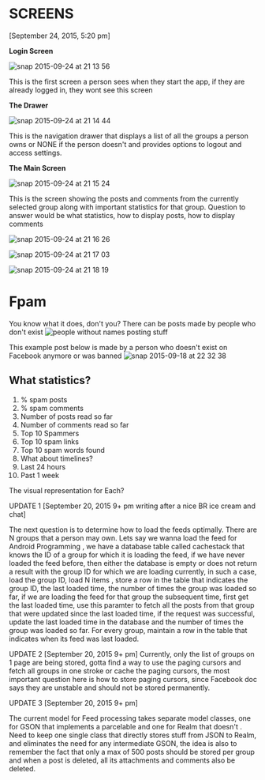 

<h1>SCREENS</h1> [September 24, 2015, 5:20 pm]

<b>Login Screen</b>

![snap 2015-09-24 at 21 13 56](https://cloud.githubusercontent.com/assets/5139030/10078181/36276e16-6301-11e5-987c-5ed6d842206c.png)

This is the first screen a person sees when they start the app, if they are already logged in, they wont see this screen

<b>The Drawer</b>

![snap 2015-09-24 at 21 14 44](https://cloud.githubusercontent.com/assets/5139030/10078208/4c99bcd0-6301-11e5-916c-325150fd3f3d.png)

This is the navigation drawer that displays a list of all the groups a person owns or NONE if the person doesn't and provides options to logout and access settings.

<b>The Main Screen</b>

![snap 2015-09-24 at 21 15 24](https://cloud.githubusercontent.com/assets/5139030/10078230/6766d246-6301-11e5-9217-814abc854717.png)

This is the screen showing the posts and comments from the currently selected group along with important statistics for that group. Question to answer would be what statistics, how to display posts, how to display comments

![snap 2015-09-24 at 21 16 26](https://cloud.githubusercontent.com/assets/5139030/10078271/88c8ffb8-6301-11e5-9491-0d560703e5ea.png)

![snap 2015-09-24 at 21 17 03](https://cloud.githubusercontent.com/assets/5139030/10078293/a005acb2-6301-11e5-8546-f8c98dd0a65d.png)

![snap 2015-09-24 at 21 18 19](https://cloud.githubusercontent.com/assets/5139030/10078328/ccb9309e-6301-11e5-99d5-d36cea9e81ed.png)



# Fpam
You know what it does, don't you?
There can be posts made by people who don't exist
![people without names posting stuff](https://cloud.githubusercontent.com/assets/5139030/9966000/c7686352-5e57-11e5-89d4-47725ba6f76d.png)

This example post below is made by a person who doesn't exist on Facebook anymore or was banned
![snap 2015-09-18 at 22 32 38](https://cloud.githubusercontent.com/assets/5139030/9966022/e13ecb40-5e57-11e5-9c21-49724fcdd84a.png)

<h2>What statistics?</h2>
<ol>
<li>% spam posts</li>
<li>% spam comments</li>
<li>Number of posts read so far</li>
<li>Number of comments read so far</li>
<li>Top 10 Spammers</li>
<li>Top 10 spam links</li>
<li>Top 10 spam words found</li>
<li>What about timelines?</li>

<li>Last 24 hours</li>
<li>Past 1 week</li>
</ol>
The visual representation for 
Each?

UPDATE 1 [September 20, 2015 9+ pm writing after a nice BR ice cream and chat]

The next question is to determine how to load the feeds optimally. There are N groups that a person may own. Lets say we wanna load the feed for Android Programming , we have a database table called cachestack that knows the ID of a group for which it is loading the feed, if we have never loaded the feed before, then either the database is empty or does not return a result with the group ID for which we are loading currently, in such a case, load the group ID, load N items , store a row in the table that indicates the group ID, the last loaded time, the number of times the group was loaded so far, if we are loading the feed for that group the subsequent time, first get the last loaded time, use this paramter to fetch all the posts from that group that were updated since the last loaded time, if the request was successful, update the last loaded time in the database and the number of times the group was loaded so far. For every group, maintain a row in the table that indicates when its feed was last loaded.

UPDATE 2 [September 20, 2015 9+ pm]
Currently, only the list of groups on 1 page are being stored, gotta find a way to use the paging cursors and fetch all groups in one stroke or cache the paging cursors, the most important question here is how to store paging cursors, since Facebook doc says they are unstable and should not be stored permanently.

UPDATE 3 [September 20, 2015 9+ pm]

The current model for Feed processing takes separate model classes, one for GSON that implements a parcelable and one for Realm that doesn't . Need to keep one single class that directly stores stuff from JSON to Realm, and eliminates the need for any intermediate GSON, the idea is also to remember the fact that only a max of 500 posts should be stored per group and when a post is deleted, all its attachments and comments also be deleted.
